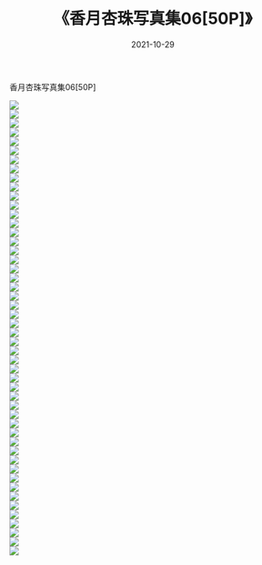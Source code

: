 ﻿---
layout: post
title:  《香月杏珠写真集06[50P]》
date:   2021-10-29
img: http://pic.660000.xyz/1:/性感/2021/香月杏珠写真集06[50P]/000.jpg
categories: [美女, 清纯, 唯美]
---

香月杏珠写真集06[50P]

  ![](http://pic.660000.xyz/1:/性感/2021/香月杏珠写真集06[50P]/001.jpg) <br> ![](http://pic.660000.xyz/1:/性感/2021/香月杏珠写真集06[50P]/002.jpg) <br> ![](http://pic.660000.xyz/1:/性感/2021/香月杏珠写真集06[50P]/003.jpg) <br> ![](http://pic.660000.xyz/1:/性感/2021/香月杏珠写真集06[50P]/004.jpg) <br> ![](http://pic.660000.xyz/1:/性感/2021/香月杏珠写真集06[50P]/005.jpg) <br> ![](http://pic.660000.xyz/1:/性感/2021/香月杏珠写真集06[50P]/006.jpg) <br> ![](http://pic.660000.xyz/1:/性感/2021/香月杏珠写真集06[50P]/007.jpg) <br> ![](http://pic.660000.xyz/1:/性感/2021/香月杏珠写真集06[50P]/008.jpg) <br> ![](http://pic.660000.xyz/1:/性感/2021/香月杏珠写真集06[50P]/009.jpg) <br> ![](http://pic.660000.xyz/1:/性感/2021/香月杏珠写真集06[50P]/010.jpg) <br> ![](http://pic.660000.xyz/1:/性感/2021/香月杏珠写真集06[50P]/011.jpg) <br> ![](http://pic.660000.xyz/1:/性感/2021/香月杏珠写真集06[50P]/012.jpg) <br> ![](http://pic.660000.xyz/1:/性感/2021/香月杏珠写真集06[50P]/013.jpg) <br> ![](http://pic.660000.xyz/1:/性感/2021/香月杏珠写真集06[50P]/014.jpg) <br> ![](http://pic.660000.xyz/1:/性感/2021/香月杏珠写真集06[50P]/015.jpg) <br> ![](http://pic.660000.xyz/1:/性感/2021/香月杏珠写真集06[50P]/016.jpg) <br> ![](http://pic.660000.xyz/1:/性感/2021/香月杏珠写真集06[50P]/017.jpg) <br> ![](http://pic.660000.xyz/1:/性感/2021/香月杏珠写真集06[50P]/018.jpg) <br> ![](http://pic.660000.xyz/1:/性感/2021/香月杏珠写真集06[50P]/019.jpg) <br> ![](http://pic.660000.xyz/1:/性感/2021/香月杏珠写真集06[50P]/020.jpg) <br> ![](http://pic.660000.xyz/1:/性感/2021/香月杏珠写真集06[50P]/021.jpg) <br> ![](http://pic.660000.xyz/1:/性感/2021/香月杏珠写真集06[50P]/022.jpg) <br> ![](http://pic.660000.xyz/1:/性感/2021/香月杏珠写真集06[50P]/023.jpg) <br> ![](http://pic.660000.xyz/1:/性感/2021/香月杏珠写真集06[50P]/024.jpg) <br> ![](http://pic.660000.xyz/1:/性感/2021/香月杏珠写真集06[50P]/025.jpg) <br> ![](http://pic.660000.xyz/1:/性感/2021/香月杏珠写真集06[50P]/026.jpg) <br> ![](http://pic.660000.xyz/1:/性感/2021/香月杏珠写真集06[50P]/027.jpg) <br> ![](http://pic.660000.xyz/1:/性感/2021/香月杏珠写真集06[50P]/028.jpg) <br> ![](http://pic.660000.xyz/1:/性感/2021/香月杏珠写真集06[50P]/029.jpg) <br> ![](http://pic.660000.xyz/1:/性感/2021/香月杏珠写真集06[50P]/030.jpg) <br> ![](http://pic.660000.xyz/1:/性感/2021/香月杏珠写真集06[50P]/031.jpg) <br> ![](http://pic.660000.xyz/1:/性感/2021/香月杏珠写真集06[50P]/032.jpg) <br> ![](http://pic.660000.xyz/1:/性感/2021/香月杏珠写真集06[50P]/033.jpg) <br> ![](http://pic.660000.xyz/1:/性感/2021/香月杏珠写真集06[50P]/034.jpg) <br> ![](http://pic.660000.xyz/1:/性感/2021/香月杏珠写真集06[50P]/035.jpg) <br> ![](http://pic.660000.xyz/1:/性感/2021/香月杏珠写真集06[50P]/036.jpg) <br> ![](http://pic.660000.xyz/1:/性感/2021/香月杏珠写真集06[50P]/037.jpg) <br> ![](http://pic.660000.xyz/1:/性感/2021/香月杏珠写真集06[50P]/038.jpg) <br> ![](http://pic.660000.xyz/1:/性感/2021/香月杏珠写真集06[50P]/039.jpg) <br> ![](http://pic.660000.xyz/1:/性感/2021/香月杏珠写真集06[50P]/040.jpg) <br> ![](http://pic.660000.xyz/1:/性感/2021/香月杏珠写真集06[50P]/041.jpg) <br> ![](http://pic.660000.xyz/1:/性感/2021/香月杏珠写真集06[50P]/042.jpg) <br> ![](http://pic.660000.xyz/1:/性感/2021/香月杏珠写真集06[50P]/043.jpg) <br> ![](http://pic.660000.xyz/1:/性感/2021/香月杏珠写真集06[50P]/044.jpg) <br> ![](http://pic.660000.xyz/1:/性感/2021/香月杏珠写真集06[50P]/045.jpg) <br> ![](http://pic.660000.xyz/1:/性感/2021/香月杏珠写真集06[50P]/046.jpg) <br> ![](http://pic.660000.xyz/1:/性感/2021/香月杏珠写真集06[50P]/047.jpg) <br> ![](http://pic.660000.xyz/1:/性感/2021/香月杏珠写真集06[50P]/048.jpg) <br> ![](http://pic.660000.xyz/1:/性感/2021/香月杏珠写真集06[50P]/049.jpg) <br> ![](http://pic.660000.xyz/1:/性感/2021/香月杏珠写真集06[50P]/050.jpg) <br>